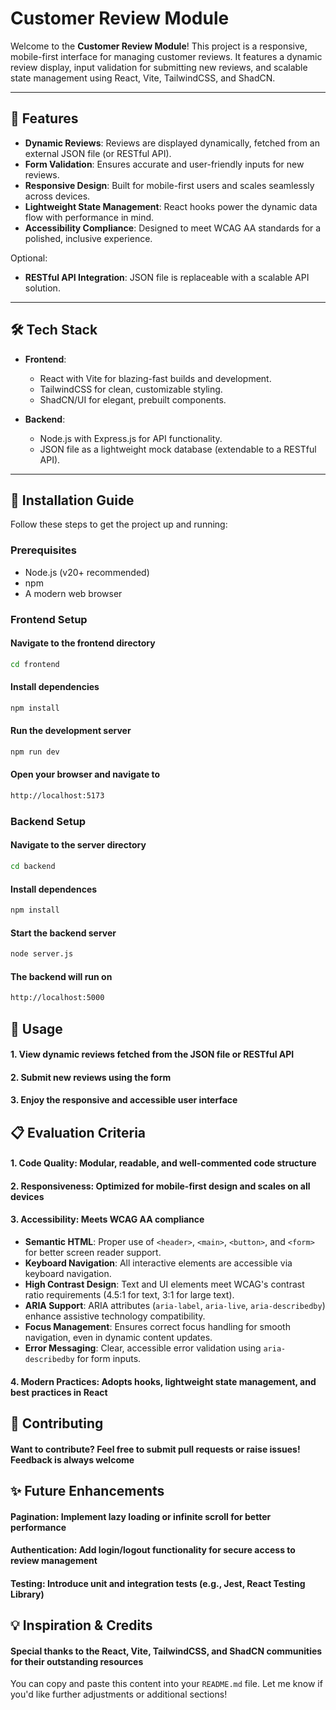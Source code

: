 # Customer Review Module

Welcome to the **Customer Review Module**! This project is a responsive, mobile-first interface for managing customer reviews. It features a dynamic review display, input validation for submitting new reviews, and scalable state management using React, Vite, TailwindCSS, and ShadCN.

---

## 🚀 Features

- **Dynamic Reviews**: Reviews are displayed dynamically, fetched from an external JSON file (or RESTful API).
- **Form Validation**: Ensures accurate and user-friendly inputs for new reviews.
- **Responsive Design**: Built for mobile-first users and scales seamlessly across devices.
- **Lightweight State Management**: React hooks power the dynamic data flow with performance in mind.
- **Accessibility Compliance**: Designed to meet WCAG AA standards for a polished, inclusive experience.

Optional:

- **RESTful API Integration**: JSON file is replaceable with a scalable API solution.

---

## 🛠️ Tech Stack

- **Frontend**:
  - React with Vite for blazing-fast builds and development.
  - TailwindCSS for clean, customizable styling.
  - ShadCN/UI for elegant, prebuilt components.

- **Backend**:
  - Node.js with Express.js for API functionality.
  - JSON file as a lightweight mock database (extendable to a RESTful API).

---

## 📖 Installation Guide

Follow these steps to get the project up and running:

### Prerequisites

- Node.js (v20+ recommended)
- npm
- A modern web browser

### Frontend Setup

#### Navigate to the frontend directory

```bash
cd frontend
```

#### Install dependencies

```bash
npm install
```

#### Run the development server

```bash
npm run dev
```

#### Open your browser and navigate to

```bash
http://localhost:5173
```

### Backend Setup

#### Navigate to the server directory

```bash
cd backend
```

#### Install dependences

```bash
npm install
```

#### Start the backend server

```bash
node server.js
```

#### The backend will run on

```bash
http://localhost:5000
```


## 🚦 Usage

#### 1. View dynamic reviews fetched from the JSON file or RESTful API

#### 2. Submit new reviews using the form

#### 3. Enjoy the responsive and accessible user interface

## 📋 Evaluation Criteria

#### 1. Code Quality: Modular, readable, and well-commented code structure

#### 2. Responsiveness: Optimized for mobile-first design and scales on all devices

#### 3. Accessibility: Meets WCAG AA compliance

- **Semantic HTML**: Proper use of `<header>`, `<main>`, `<button>`, and `<form>` for better screen reader support.  
- **Keyboard Navigation**: All interactive elements are accessible via keyboard navigation.  
- **High Contrast Design**: Text and UI elements meet WCAG's contrast ratio requirements (4.5:1 for text, 3:1 for large text).  
- **ARIA Support**: ARIA attributes (`aria-label`, `aria-live`, `aria-describedby`) enhance assistive technology compatibility.  
- **Focus Management**: Ensures correct focus handling for smooth navigation, even in dynamic content updates.  
- **Error Messaging**: Clear, accessible error validation using `aria-describedby` for form inputs.  

#### 4. Modern Practices: Adopts hooks, lightweight state management, and best practices in React

## 🤝 Contributing

#### Want to contribute? Feel free to submit pull requests or raise issues! Feedback is always welcome

## ✨ Future Enhancements

#### Pagination: Implement lazy loading or infinite scroll for better performance

#### Authentication: Add login/logout functionality for secure access to review management

#### Testing: Introduce unit and integration tests (e.g., Jest, React Testing Library)

## 💡 Inspiration & Credits

#### Special thanks to the React, Vite, TailwindCSS, and ShadCN communities for their outstanding resources

You can copy and paste this content into your `README.md` file. Let me know if you'd like further adjustments or additional sections!
